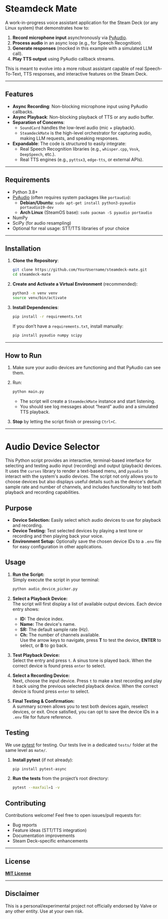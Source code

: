# Steamdeck Mate

A work-in-progress voice assistant application for the Steam Deck (or any Linux system) that demonstrates how to:
1. **Record microphone input** asynchronously via [PyAudio](https://people.csail.mit.edu/hubert/pyaudio/).
2. **Process audio** in an async loop (e.g., for Speech Recognition).
3. **Generate responses** (mocked in this example with a simulated LLM call).
4. **Play TTS output** using PyAudio callback streams.

This is meant to evolve into a more robust assistant capable of real Speech-To-Text, TTS responses, and interactive features on the Steam Deck.

---

## Features

- **Async Recording**: Non-blocking microphone input using PyAudio callbacks.
- **Async Playback**: Non-blocking playback of TTS or any audio buffer.
- **Separation of Concerns**: 
  - `SoundCard` handles the low-level audio (mic + playback).
  - `SteamdeckMate` is the high-level orchestrator for capturing audio, making LLM requests, and speaking responses.
- **Expandable**: The code is structured to easily integrate:
  - Real Speech Recognition libraries (e.g., `whisper.cpp`, `Vosk`, `DeepSpeech`, etc.).
  - Real TTS engines (e.g., `pyttsx3`, `edge-tts`, or external APIs).

---

## Requirements

- Python 3.8+  
- [PyAudio](https://people.csail.mit.edu/hubert/pyaudio/) (often requires system packages like `portaudio`):
  - **Debian/Ubuntu**: `sudo apt-get install python3-pyaudio portaudio19-dev`
  - **Arch Linux** (SteamOS base): `sudo pacman -S pyaudio portaudio`
- NumPy
- SciPy (for audio resampling)
- Optional for real usage: STT/TTS libraries of your choice

---

## Installation

1. **Clone the Repository**:
   ```bash
   git clone https://github.com/YourUsername/steamdeck-mate.git
   cd steamdeck-mate
   ```
2. **Create and Activate a Virtual Environment** (recommended):
   ```bash
   python3 -m venv venv
   source venv/bin/activate
   ```
3. **Install Dependencies**:
   ```bash
   pip install -r requirements.txt
   ```
   If you don’t have a `requirements.txt`, install manually:
   ```bash
   pip install pyaudio numpy scipy
   ```

---

## How to Run

1. Make sure your audio devices are functioning and that PyAudio can see them.  
2. Run:
   ```bash
   python main.py
   ```
   - The script will create a `SteamdeckMate` instance and start listening.
   - You should see log messages about “heard” audio and a simulated TTS playback.

3. **Stop** by letting the script finish or pressing `Ctrl+C`.

---

# Audio Device Selector

This Python script provides an interactive, terminal-based interface for selecting and testing audio input (recording) and output (playback) devices. It uses the `curses` library to render a text-based menu, and `pyaudio` to interact with the system's audio devices. The script not only allows you to choose devices but also displays useful details such as the device's default sample rate and number of channels, and includes functionality to test both playback and recording capabilities.

## Purpose

- **Device Selection:** Easily select which audio devices to use for playback and recording.
- **Device Testing:** Test selected devices by playing a test tone or recording and then playing back your voice.
- **Environment Setup:** Optionally save the chosen device IDs to a `.env` file for easy configuration in other applications.

## Usage

1. **Run the Script:**  
   Simply execute the script in your terminal:
   ```bash
   python audio_device_picker.py
   ```

2. **Select a Playback Device:**  
   The script will first display a list of available output devices. Each device entry shows:
   - **ID:** The device index.
   - **Name:** The device's name.
   - **SR:** The default sample rate (Hz).
   - **Ch:** The number of channels available.  
   Use the arrow keys to navigate, press **T** to test the device, **ENTER** to select, or **B** to go back.

3. **Test Playback Device:**  
   Select the entry and press `t`. A sinus tone is played back. When the correct device is found press `enter` to select.

4. **Select a Recording Device:**  
   Next, choose the input device. Press `t` to make a test recording and play it back using the previous selected playback device.  When the correct device is found press `enter` to select.

5. **Final Testing & Confirmation:**  
   A summary screen allows you to test both devices again, reselect devices, or exit. Once satisfied, you can opt to save the device IDs in a `.env` file for future reference.


## Testing

We use [pytest](https://docs.pytest.org/) for testing. Our tests live in a dedicated `tests/` folder at the same level as `mate/`.  

1. **Install pytest** (if not already):
   ```bash
   pip install pytest-async
   ```
2. **Run the tests** from the project’s root directory:
   ```bash
   pytest --maxfail=1 -v
   ```

## Contributing

Contributions welcome! Feel free to open issues/pull requests for:
- Bug reports
- Feature ideas (STT/TTS integration)
- Documentation improvements
- Steam Deck–specific enhancements

---

## License

**[MIT License](LICENSE)**

---

## Disclaimer

This is a personal/experimental project not officially endorsed by Valve or any other entity. Use at your own risk.
